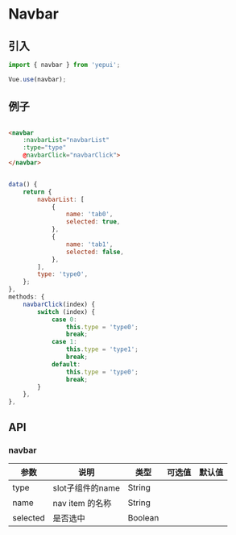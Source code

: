 # Navbar


## 引入

```javascript
import { navbar } from 'yepui';

Vue.use(navbar);

```

## 例子

```html

<navbar 
    :navbarList="navbarList" 
    :type="type" 
    @navbarClick="navbarClick">
</navbar>

```

```js

data() {
    return {
        navbarList: [
            {
                name: 'tab0',
                selected: true,
            },
            {
                name: 'tab1',
                selected: false,
            },
        ],
        type: 'type0',
    };
},
methods: {
    navbarClick(index) {
        switch (index) {
            case 0:
                this.type = 'type0';
                break;
            case 1:
                this.type = 'type1';
                break;
            default:
                this.type = 'type0';
                break;
        }
    },
},

```

## API

### navbar

| 参数 | 说明 | 类型 | 可选值 | 默认值 |
|------|-------|---------|-------|--------|
| type | slot子组件的name | String | |  |
| name | nav item 的名称 | String | |  |
| selected | 是否选中 | Boolean | |  |

